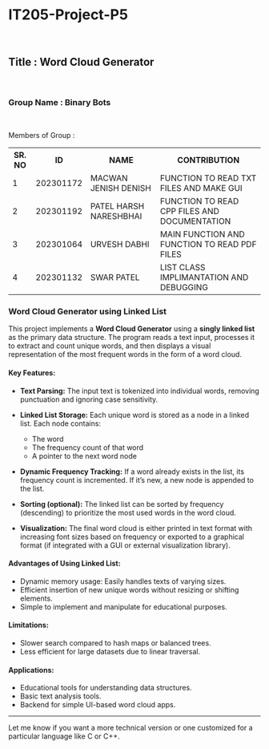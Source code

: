 # IT205-Project-P5
<br>
<h2>Title : Word Cloud Generator </h2>
<br>
<h3>Group Name : Binary Bots</h3>
<br>
<p>Members of Group : </p>
<table>
    <tr>
        <th>SR. NO</th>
        <th>ID</th>
        <th>NAME</th>
        <th>CONTRIBUTION</th>
    </tr>
    <tr>
        <td>1</td>
        <td>202301172</td>
        <td>MACWAN JENISH DENISH</td>
        <td>FUNCTION TO READ TXT FILES AND MAKE GUI</td>
    </tr>
    <tr>
         <td>2</td>
        <td>202301192</td>
        <td>PATEL HARSH NARESHBHAI</td>
         <td>FUNCTION TO READ CPP FILES AND DOCUMENTATION</td>
    </tr>
    <tr>
         <td>3</td>
        <td>202301064</td>
        <td>URVESH DABHI</td>
        <td>MAIN FUNCTION AND FUNCTION TO READ PDF FILES</td>
    </tr>
    <tr>
         <td>4</td>
        <td>202301132</td>
        <td>SWAR PATEL</td>
        <td>LIST CLASS IMPLIMANTATION AND DEBUGGING</td>
    </tr>
</table>

### **Word Cloud Generator using Linked List**

This project implements a **Word Cloud Generator** using a **singly linked list** as the primary data structure. The program reads a text input, processes it to extract and count unique words, and then displays a visual representation of the most frequent words in the form of a word cloud.

#### **Key Features:**

* **Text Parsing:** The input text is tokenized into individual words, removing punctuation and ignoring case sensitivity.
* **Linked List Storage:** Each unique word is stored as a node in a linked list. Each node contains:

  * The word
  * The frequency count of that word
  * A pointer to the next word node
* **Dynamic Frequency Tracking:** If a word already exists in the list, its frequency count is incremented. If it’s new, a new node is appended to the list.
* **Sorting (optional):** The linked list can be sorted by frequency (descending) to prioritize the most used words in the word cloud.
* **Visualization:** The final word cloud is either printed in text format with increasing font sizes based on frequency or exported to a graphical format (if integrated with a GUI or external visualization library).

#### **Advantages of Using Linked List:**

* Dynamic memory usage: Easily handles texts of varying sizes.
* Efficient insertion of new unique words without resizing or shifting elements.
* Simple to implement and manipulate for educational purposes.

#### **Limitations:**

* Slower search compared to hash maps or balanced trees.
* Less efficient for large datasets due to linear traversal.

#### **Applications:**

* Educational tools for understanding data structures.
* Basic text analysis tools.
* Backend for simple UI-based word cloud apps.

---

Let me know if you want a more technical version or one customized for a particular language like C or C++.

